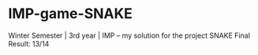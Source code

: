 # IMP-game-SNAKE
Winter Semester | 3rd year | IMP – my solution for the project SNAKE
Final Result: 13/14
